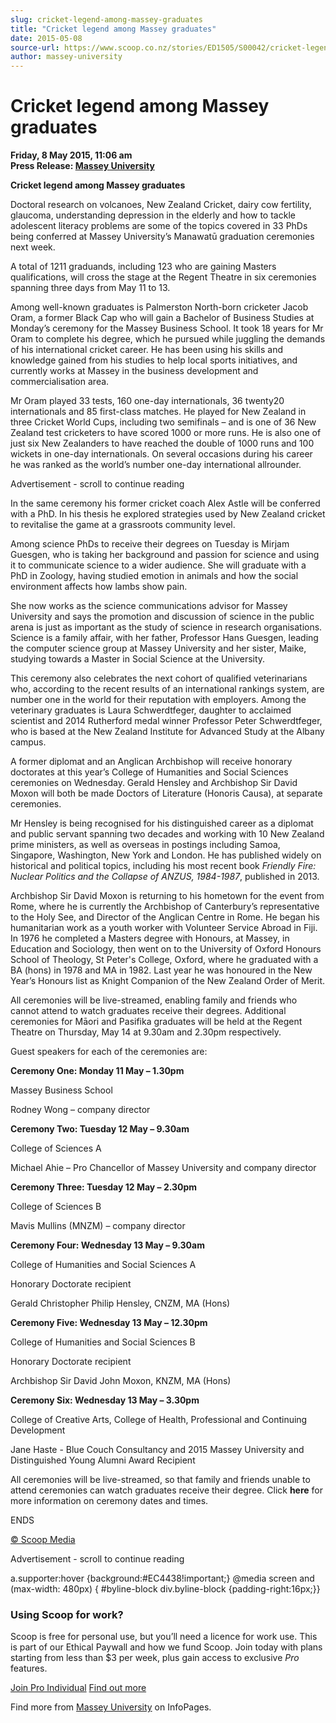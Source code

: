 ```yaml
---
slug: cricket-legend-among-massey-graduates
title: "Cricket legend among Massey graduates"
date: 2015-05-08
source-url: https://www.scoop.co.nz/stories/ED1505/S00042/cricket-legend-among-massey-graduates.htm
author: massey-university
---
```

Cricket legend among Massey graduates
=====================================

**Friday, 8 May 2015, 11:06 am**  
**Press Release: [Massey University](https://info.scoop.co.nz/Massey_University)**

**Cricket legend among Massey graduates**

Doctoral research on volcanoes, New Zealand Cricket, dairy cow fertility, glaucoma, understanding depression in the elderly and how to tackle adolescent literacy problems are some of the topics covered in 33 PhDs being conferred at Massey University’s Manawatū graduation ceremonies next week.

A total of 1211 graduands, including 123 who are gaining Masters qualifications, will cross the stage at the Regent Theatre in six ceremonies spanning three days from May 11 to 13.

Among well-known graduates is Palmerston North-born cricketer Jacob Oram, a former Black Cap who will gain a Bachelor of Business Studies at Monday’s ceremony for the Massey Business School. It took 18 years for Mr Oram to complete his degree, which he pursued while juggling the demands of his international cricket career. He has been using his skills and knowledge gained from his studies to help local sports initiatives, and currently works at Massey in the business development and commercialisation area.

Mr Oram played 33 tests, 160 one-day internationals, 36 twenty20 internationals and 85 first-class matches. He played for New Zealand in three Cricket World Cups, including two semifinals – and is one of 36 New Zealand test cricketers to have scored 1000 or more runs. He is also one of just six New Zealanders to have reached the double of 1000 runs and 100 wickets in one-day internationals. On several occasions during his career he was ranked as the world’s number one-day international allrounder.

Advertisement - scroll to continue reading





In the same ceremony his former cricket coach Alex Astle will be conferred with a PhD. In his thesis he explored strategies used by New Zealand cricket to revitalise the game at a grassroots community level.

Among science PhDs to receive their degrees on Tuesday is Mirjam Guesgen, who is taking her background and passion for science and using it to communicate science to a wider audience. She will graduate with a PhD in Zoology, having studied emotion in animals and how the social environment affects how lambs show pain.

She now works as the science communications advisor for Massey University and says the promotion and discussion of science in the public arena is just as important as the study of science in research organisations. Science is a family affair, with her father, Professor Hans Guesgen, leading the computer science group at Massey University and her sister, Maike, studying towards a Master in Social Science at the University.

This ceremony also celebrates the next cohort of qualified veterinarians who, according to the recent results of an international rankings system, are number one in the world for their reputation with employers. Among the veterinary graduates is Laura Schwerdtfeger, daughter to acclaimed scientist and 2014 Rutherford medal winner Professor Peter Schwerdtfeger, who is based at the New Zealand Institute for Advanced Study at the Albany campus.

A former diplomat and an Anglican Archbishop will receive honorary doctorates at this year’s College of Humanities and Social Sciences ceremonies on Wednesday. Gerald Hensley and Archbishop Sir David Moxon will both be made Doctors of Literature (Honoris Causa), at separate ceremonies.

Mr Hensley is being recognised for his distinguished career as a diplomat and public servant spanning two decades and working with 10 New Zealand prime ministers, as well as overseas in postings including Samoa, Singapore, Washington, New York and London. He has published widely on historical and political topics, including his most recent book _Friendly Fire: Nuclear Politics and the Collapse of ANZUS, 1984-1987_, published in 2013.

Archbishop Sir David Moxon is returning to his hometown for the event from Rome, where he is currently the Archbishop of Canterbury’s representative to the Holy See, and Director of the Anglican Centre in Rome. He began his humanitarian work as a youth worker with Volunteer Service Abroad in Fiji. In 1976 he completed a Masters degree with Honours, at Massey, in Education and Sociology, then went on to the University of Oxford Honours School of Theology, St Peter's College, Oxford, where he graduated with a BA (hons) in 1978 and MA in 1982. Last year he was honoured in the New Year’s Honours list as Knight Companion of the New Zealand Order of Merit.

All ceremonies will be live-streamed, enabling family and friends who cannot attend to watch graduates receive their degrees. Additional ceremonies for Māori and Pasifika graduates will be held at the Regent Theatre on Thursday, May 14 at 9.30am and 2.30pm respectively.

Guest speakers for each of the ceremonies are:

**Ceremony One: Monday 11 May – 1.30pm**

Massey Business School

Rodney Wong – company director

**Ceremony Two: Tuesday 12 May – 9.30am**

College of Sciences A

Michael Ahie – Pro Chancellor of Massey University and company director

**Ceremony Three: Tuesday 12 May – 2.30pm**

College of Sciences B

Mavis Mullins (MNZM) – company director

**Ceremony Four: Wednesday 13 May – 9.30am**

College of Humanities and Social Sciences A

Honorary Doctorate recipient

Gerald Christopher Philip Hensley, CNZM, MA (Hons)

**Ceremony Five: Wednesday 13 May – 12.30pm**

College of Humanities and Social Sciences B

Honorary Doctorate recipient

Archbishop Sir David John Moxon, KNZM, MA (Hons)

**Ceremony Six: Wednesday 13 May – 3.30pm**

College of Creative Arts, College of Health, Professional and Continuing Development

Jane Haste - Blue Couch Consultancy and 2015 Massey University and Distinguished Young Alumni Award Recipient

All ceremonies will be live-streamed, so that family and friends unable to attend ceremonies can watch graduates receive their degree. Click **here** for more information on ceremony dates and times.

ENDS

  

[© Scoop Media](http://www.scoop.co.nz/about/terms.html)  

Advertisement - scroll to continue reading



a.supporter:hover {background:#EC4438!important;} @media screen and (max-width: 480px) { #byline-block div.byline-block {padding-right:16px;}}

### Using Scoop for work?

Scoop is free for personal use, but you’ll need a licence for work use. This is part of our Ethical Paywall and how we fund Scoop. Join today with plans starting from less than $3 per week, plus gain access to exclusive _Pro_ features.  
  
[Join Pro Individual](https://pro.scoop.co.nz/Individual/?from=ProIn24) [Find out more](https://pro.scoop.co.nz/using-scoop-for-work/?from=ProIn24)

Find more from [Massey University](https://info.scoop.co.nz/Massey_University) on InfoPages.